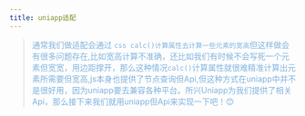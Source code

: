 ```yaml
---
title: uniapp适配
---
```


<template>
  <a-alert message="通常我们做适配会通过 ```css calc()计算属性去计算一些元素的宽高```但这样做会有很多问题存在,比如宽高计算不准确，还比如我们有时候不会写死一个元素但宽宽，用边距撑开，那么这种情况```calc()```计算属性就很难精准计算出元素所需要但宽高,js本身也提供了节点查询但Api,但这种方式在uniapp中并不是很好用，因为uniapp要去兼容各种平台。所兴Uniapp为我们提供了相关Api，那么接下来我们就用uniapp但Api来实现一下吧！😊" type="info" close-text="Close Now" />
</template>

> <font color="#80b3de">通常我们做适配会通过 ```css calc()计算属性去计算一些元素的宽高```但这样做会有很多问题存在,比如宽高计算不准确，还比如我们有时候不会写死一个元素但宽宽，用边距撑开，那么这种情况```calc()```计算属性就很难精准计算出元素所需要但宽高,js本身也提供了节点查询但Api,但这种方式在uniapp中并不是很好用，因为uniapp要去兼容各种平台。所兴Uniapp为我们提供了相关Api，那么接下来我们就用uniapp但Api来实现一下吧！😊</font>